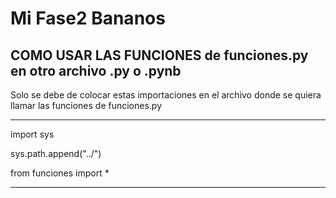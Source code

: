 # Mi Fase2  Bananos

## COMO USAR LAS FUNCIONES de funciones.py en otro archivo .py o .pynb

Solo se debe de colocar estas importaciones en el archivo donde se quiera 
llamar las funciones de funciones.py
_________________________
import sys

sys.path.append("../")

from funciones import *
_________________________
